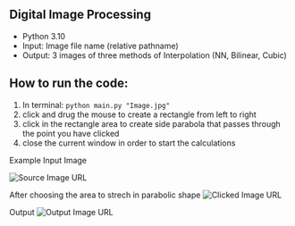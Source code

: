 ## Digital Image Processing


- Python 3.10
- Input: Image file name (relative pathname)
- Output: 3 images of three methods of Interpolation (NN, Bilinear, Cubic)

## How to run the code:
1. In terminal: 
``` python main.py "Image.jpg" ```
3. click and drug the mouse to create a rectangle from left to right
4. click in the rectangle area to create side parabola that passes through the point you have clicked
5. close the current window in order to start the calculations

Example
Input Image

![Source Image URL](image.jpg?raw=true)

After choosing the area to strech in parabolic shape
![Clicked Image URL](Clicked.png?raw=true)

Output
![Output Image URL](output.png?raw=true)
